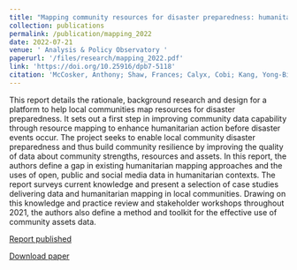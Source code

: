 ```yaml
---
title: "Mapping community resources for disaster preparedness: humanitarian data capability and automated futures (2022)"
collection: publications
permalink: /publication/mapping_2022
date: 2022-07-21
venue: ' Analysis & Policy Observatory '
paperurl: '/files/research/mapping_2022.pdf'
link: 'https://doi.org/10.25916/dpb7-5118'
citation: 'McCosker, Anthony; Shaw, Frances; Calyx, Cobi; Kang, Yong-Bin; Albury, Kath; Australian Red Cross (2022). Mapping community resources for disaster preparedness: humanitarian data capability and automated futures.'
---
```


This report details the rationale, background research and design for a platform to help local communities map resources for disaster preparedness. It sets out a first step in improving community data capability through resource mapping to enhance humanitarian action before disaster events occur. The project seeks to enable local community disaster preparedness and thus build community resilience by improving the quality of data about community strengths, resources and assets. In this report, the authors define a gap in existing humanitarian mapping approaches and the uses of open, public and social media data in humanitarian contexts. The report surveys current knowledge and present a selection of case studies delivering data and humanitarian mapping in local communities. Drawing on this knowledge and practice review and stakeholder workshops throughout 2021, the authors also define a method and toolkit for the effective use of community assets data.

[Report published](https://doi.org/10.25916/dpb7-5118)

[Download paper](/files/research/mapping_2022.pdf)